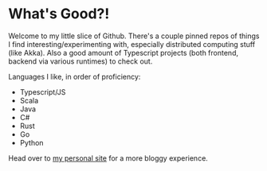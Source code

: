 # What's Good?!

Welcome to my little slice of Github. There's a couple pinned repos of things I find interesting/experimenting with, especially distributed computing stuff (like Akka). Also a good amount of Typescript projects (both frontend, backend via various runtimes) to check out.

Languages I like, in order of proficiency:
- Typescript/JS
- Scala
- Java
- C#
- Rust
- Go
- Python

Head over to [my personal site](https://halfmatthalfcat.com) for a more bloggy experience.
